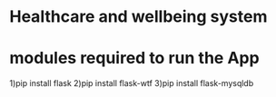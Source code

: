 # Healthcare and wellbeing system 

# modules required to run the App 

1)pip install flask
2)pip install flask-wtf
3)pip install flask-mysqldb

